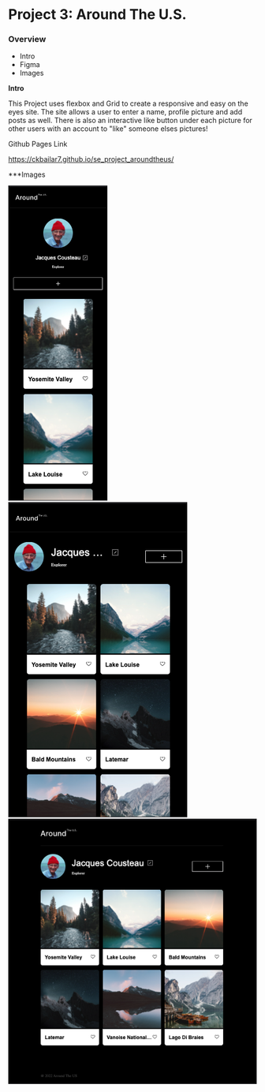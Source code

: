 # Project 3: Around The U.S.

### Overview

- Intro
- Figma
- Images

**Intro**

This Project uses flexbox and Grid to create a responsive and easy on the eyes site. The site allows a user to enter a name, profile picture and add posts as well. There is also an interactive like button under each picture for other users with an account to "like" someone elses pictures!

Github Pages Link

https://ckbailar7.github.io/se_project_aroundtheus/

\*\*\*Images

![screenshot of mobile resolution](./images/mobile.png)
![screenshot of tablet resolution](./images/tablet.png)
![screenshot of mobile resolution](./images/desktop.png)
